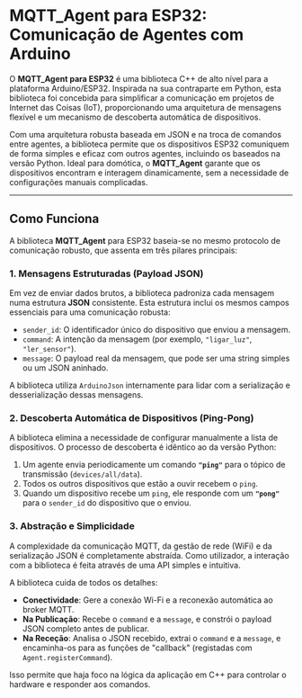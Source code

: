 # MQTT_Agent para ESP32: Comunicação de Agentes com Arduino

O **MQTT_Agent para ESP32** é uma biblioteca C++ de alto nível para a plataforma Arduino/ESP32. Inspirada na sua contraparte em Python, esta biblioteca foi concebida para simplificar a comunicação em projetos de Internet das Coisas (IoT), proporcionando uma arquitetura de mensagens flexível e um mecanismo de descoberta automática de dispositivos.

Com uma arquitetura robusta baseada em JSON e na troca de comandos entre agentes, a biblioteca permite que os dispositivos ESP32 comuniquem de forma simples e eficaz com outros agentes, incluindo os baseados na versão Python. Ideal para domótica, o **MQTT_Agent** garante que os dispositivos encontram e interagem dinamicamente, sem a necessidade de configurações manuais complicadas.

---

## Como Funciona

A biblioteca **MQTT_Agent** para ESP32 baseia-se no mesmo protocolo de comunicação robusto, que assenta em três pilares principais:

### 1. Mensagens Estruturadas (Payload JSON)

Em vez de enviar dados brutos, a biblioteca padroniza cada mensagem numa estrutura **JSON** consistente. Esta estrutura inclui os mesmos campos essenciais para uma comunicação robusta:

-   `sender_id`: O identificador único do dispositivo que enviou a mensagem.
-   `command`: A intenção da mensagem (por exemplo, `"ligar_luz"`, `"ler_sensor"`).
-   `message`: O payload real da mensagem, que pode ser uma string simples ou um JSON aninhado.

A biblioteca utiliza `ArduinoJson` internamente para lidar com a serialização e desserialização dessas mensagens.

### 2. Descoberta Automática de Dispositivos (Ping-Pong)

A biblioteca elimina a necessidade de configurar manualmente a lista de dispositivos. O processo de descoberta é idêntico ao da versão Python:

1.  Um agente envia periodicamente um comando **`"ping"`** para o tópico de transmissão (`devices/all/data`).
2.  Todos os outros dispositivos que estão a ouvir recebem o `ping`.
3.  Quando um dispositivo recebe um `ping`, ele responde com um **`"pong"`** para o `sender_id` do dispositivo que o enviou.

### 3. Abstração e Simplicidade

A complexidade da comunicação MQTT, da gestão de rede (WiFi) e da serialização JSON é completamente abstraída. Como utilizador, a interação com a biblioteca é feita através de uma API simples e intuitiva.

A biblioteca cuida de todos os detalhes:

-   **Conectividade**: Gere a conexão Wi-Fi e a reconexão automática ao broker MQTT.
-   **Na Publicação**: Recebe o `command` e a `message`, e constrói o payload JSON completo antes de publicar.
-   **Na Receção**: Analisa o JSON recebido, extrai o `command` e a `message`, e encaminha-os para as funções de "callback" (registadas com `Agent.registerCommand`).

Isso permite que haja foco na lógica da aplicação em C++ para controlar o hardware e responder aos comandos.
